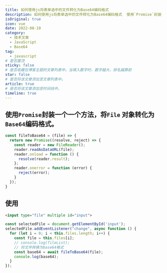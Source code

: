 ```yaml
---
title: 如何使用js将表单选中的文件转化为Base64编码格式
description: 如何使用js将表单选中的文件转化为Base64编码格式  使用`Promise`封装一个一个方法，将`File` 对象转化为`Base64`编码格式。
isOriginal: true
icon: vue
date: 2022-08-10
category:
  - 技术文章
  - JavaScript
  - Base64
tag:
  - javascript
# 是否置顶
sticky: false
# 是否收藏在博客主题的文章列表中。当填入数字时，数字越大，排名越靠前
star: false
# 是否将该文章添加至文章列表中。
article: true
# 是否将该文章添加至时间线中。
timeline: true
---
```

<CountView></CountView>


## 使用`Promise`封装一个一个方法，将`File` 对象转化为`Base64`编码格式。


<!-- more -->



```js
const fileToBase64 = (file) => {
  return new Promise((resolve, reject) => {
    const reader = new FileReader();
    reader.readAsDataURL(file);
    reader.onload = function () {
      resolve(reader.result);
    };
    reader.onerror = function (error) {
      reject(error);
    }
  });
}
```

## 使用

```html
<input type="file" multiple id="input">
```

```js {7}
const selectedFile = document.getElementById('input');
selectedFile.addEventListener("change", async function () {
  for (let i = 0; i < this.files.length; i++) {
    const file = this.files[i];
    // console.log(fileList);
    // 将文件转换为base64格式
    const base64 = await fileToBase64(file);
    console.log(base64);
  }
});
```